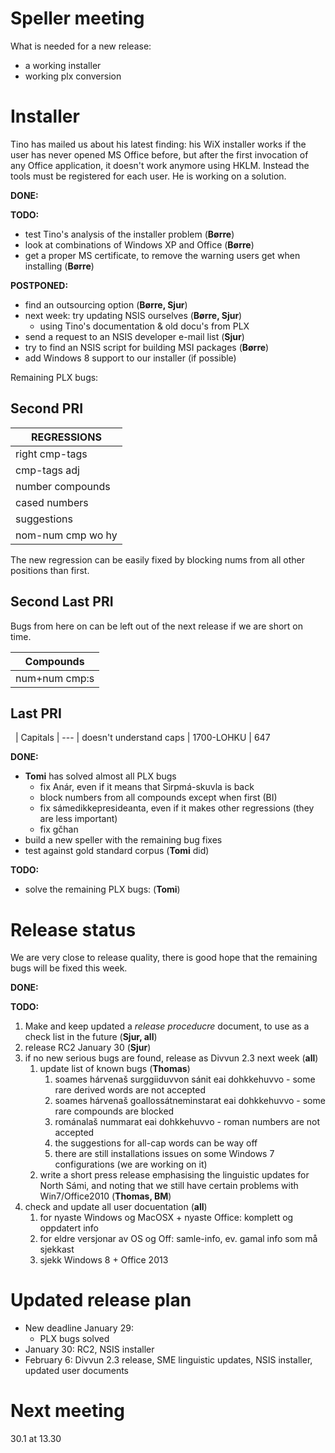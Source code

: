 # Speller meeting

What is needed for a new release:
* a working installer
* working plx conversion

# Installer

Tino has mailed us about his latest finding: his WiX installer works if the user has never opened MS Office before, but after the first invocation of any Office application, it doesn't work anymore using HKLM. Instead the tools must be registered for each user. He is working on a solution.

**DONE:**

**TODO:**
* test Tino's analysis of the installer problem (**Børre**)
* look at combinations of Windows XP and Office (**Børre**)
* get a proper MS certificate, to remove the warning users get when installing (**Børre**)

**POSTPONED:**
* find an outsourcing option (**Børre, Sjur**)
* next week: try updating NSIS ourselves (**Børre, Sjur**)
    - using Tino's documentation & old docu's from PLX
* send a request to an NSIS developer e-mail list (**Sjur**)
* try to find an NSIS script for building MSI packages (**Børre**)
* add Windows 8 support to our installer (if possible)

Remaining PLX bugs:

## Second PRI

|  REGRESSIONS
| --- 
|  right cmp-tags   | muorrajogamuorra not accepted           | 840          | FIXED
|  cmp-tags adj	   | eaŋkiladoaibma, láikkivanca             | 1544         | FIXED
|  number compounds | 0málisbussiid, 0ránubiellu, 169gis      | 397,489,508  | FIXED
|  cased numbers    | 1883:s   not more suggested             | 508,711      | FIXED
|  suggestions	   | periilámpu	- non-word		             | 739          | FIXED
|  nom-num cmp wo hy| muorra0-geaidnu accepted                | 1144         | NEW

The new regression can be easily fixed by blocking nums from all other positions than first.

## Second Last PRI

Bugs from here on can be left out of the next release if we are short on time.

|  Compounds
| --- 
|  num+num cmp:s           | 1992-93:s                | 644		 | FIXED   

## Last PRI

 
|  Capitals
| --- 
|  doesn't understand caps | 1700-LOHKU | 647

**DONE:**
* **Tomi** has solved almost all PLX bugs
    - fix Anár, even if it means that Sirpmá-skuvla is back
    - block numbers from all compounds except when first (BI)
    - fix sámedikkepresideanta, even if it makes other regressions (they are less important)
    - fix gčhan
* build a new speller with the remaining bug fixes
* test against gold standard corpus (**Tomi** did)

**TODO:**
* solve the remaining PLX bugs: (**Tomi**)

# Release status

We are very close to release quality, there is good hope that the remaining bugs will be fixed this week.

**DONE:**

**TODO:**
1. Make and keep updated a *release proceducre* document, to use as a check list
  in the future (**Sjur, all**)
1. release RC2 January 30 (**Sjur**)
1. if no new serious bugs are found, release as Divvun 2.3 next week (**all**)
    1. update list of known bugs (**Thomas**)
        1. soames hárvenaš surggiiduvvon sánit eai dohkkehuvvo - some rare derived words are not accepted
        1. soames hárvenaš goallossátneminstarat eai dohkkehuvvo - some rare compounds are blocked
        1. románalaš nummarat eai dohkkehuvvo - roman numbers are not accepted
        1. the suggestions for all-cap words can be way off
        1. there are still installations issues on some Windows 7 configurations (we are working on it)
    1. write a short press release emphasising the linguistic updates for North Sámi,
   and noting that we still have certain problems with Win7/Office2010 (**Thomas, BM**)
1. check and update all user docuentation (**all**)
    1. for nyaste Windows og MacOSX + nyaste Office: komplett og oppdatert info
    1. for eldre versjonar av OS og Off: samle-info, ev. gamal info som må sjekkast
    1. sjekk Windows 8 + Office 2013

# Updated release plan

* New deadline January 29:
    - PLX bugs solved
* January 30: RC2, NSIS installer
* February 6: Divvun 2.3 release, SME linguistic updates, NSIS installer, updated user documents

# Next meeting

30.1 at 13.30
